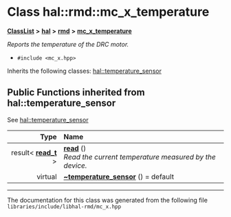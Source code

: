 

# Class hal::rmd::mc\_x\_temperature



[**ClassList**](annotated.md) **>** [**hal**](namespacehal.md) **>** [**rmd**](namespacehal_1_1rmd.md) **>** [**mc\_x\_temperature**](classhal_1_1rmd_1_1mc__x__temperature.md)



_Reports the temperature of the DRC motor._ 

* `#include <mc_x.hpp>`



Inherits the following classes: [hal::temperature\_sensor](classhal_1_1temperature__sensor.md)
























































## Public Functions inherited from hal::temperature_sensor

See [hal::temperature\_sensor](classhal_1_1temperature__sensor.md)

| Type | Name |
| ---: | :--- |
|  result&lt; [**read\_t**](structhal_1_1temperature__sensor_1_1read__t.md) &gt; | [**read**](#function-read) () <br>_Read the current temperature measured by the device._  |
| virtual  | [**~temperature\_sensor**](#function-temperature_sensor) () = default<br> |























































------------------------------
The documentation for this class was generated from the following file `libraries/include/libhal-rmd/mc_x.hpp`


